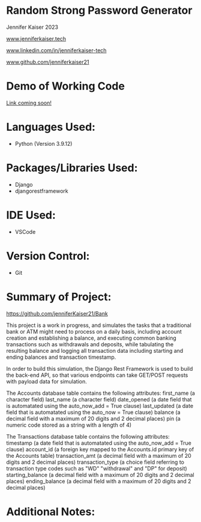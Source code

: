 # Random Strong Password Generator
<p>Jennifer Kaiser 2023 
<p>
<a href="https://www.jenniferkaiser.tech">www.jenniferkaiser.tech</a>
<p>
<a href="https://www.linkedin.com/in/jenniferkaiser-tech">www.linkedin.com/in/jenniferkaiser-tech</a>
<p>
<a href="https://www.github.com/jenniferkaiser21">www.github.com/jenniferkaiser21</a>

# Demo of Working Code
<a href="#">Link coming soon!</a>


# Languages Used:
* Python (Version 3.9.12)

# Packages/Libraries Used:
* Django
* djangorestframework

# IDE Used:
* VSCode

# Version Control:
* Git

# Summary of Project:
https://github.com/jenniferKaiser21/Bank

This project is a work in progress, and simulates the tasks that a traditional bank or ATM might need to process on a daily basis, including account creation and establishing a balance, and executing common banking transactions such as withdrawals and deposits, while tabulating the resulting balance and logging all transaction data including starting and ending balances and transaction timestamp.

In order to build this simulation, the Django Rest Framework is used to build the back-end API, so that various endpoints can take GET/POST requests with payload data for simulation.

The Accounts database table contains the following attributes:
    first_name (a character field)
    last_name (a character field)
    date_opened (a date field that is automatated using the auto_now_add = True clause)
    last_updated (a date field that is automatated using the auto_now = True clause)
    balance (a decimal field with a maximum of 20 digits and 2 decimal places)
    pin (a numeric code stored as a string with a length of 4)

The Transactions database table contains the following attributes:
    timestamp (a date field that is automatated using the auto_now_add = True clause)
    account_id (a foreign key mapped to the Accounts.id primary key of the Accounts table)
    transaction_amt (a decimal field with a maximum of 20 digits and 2 decimal places)
    transaction_type (a choice field referring to transaction type codes such as "WD" "withdrawal" and "DP" for deposit)
    starting_balance (a decimal field with a maximum of 20 digits and 2 decimal places)
    ending_balance (a decimal field with a maximum of 20 digits and 2 decimal places)

# Additional Notes:

